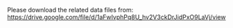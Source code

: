 Please download the related data files from: 
https://drive.google.com/file/d/1aFwIvphPq8U_hv2V3ckDrJidPxO9LaVj/view
